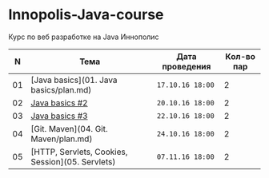 # Innopolis-Java-course
Курс по веб разработке на Java Иннополис

N | Тема | Дата проведения | Кол-во пар
--- | ------------ | ------------- | -------------
01 | [Java basics](01. Java basics/plan.md) | `17.10.16 18:00` | 2
02 | [Java basics #2](02.%20Java%20basics%20%232/plan.md) | `20.10.16 18:00` | 2
03 | [Java basics #3](03.%20Java%20basics%20%233/plan.md) | `22.10.16 18:00` | 2
04 | [Git. Maven](04. Git. Maven/plan.md) | `24.10.16 18:00` | 2
05 | [HTTP, Servlets, Cookies, Session](05. Servlets) | `07.11.16 18:00` | 2


